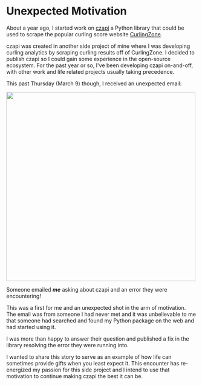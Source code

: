 # Unexpected Motivation

About a year ago, I started work on [czapi](https://pypi.org/project/czapi/) a Python library that could be used to scrape the popular curling score website [CurlingZone](https://www.curlingzone.com). 

czapi was created in another side project of mine where I was developing curling analytics by scraping curling results off of CurlingZone. I decided to publish czapi so I could gain some experience in the open-source ecosystem. For the past year or so, I've been developing czapi on-and-off, with other work and life related projects usually taking precedence.

This past Thursday (March 9) though, I received an unexpected email:

<img src = "../../../images/motivation/czapi_use.PNG" height = 500 />

Someone emailed _**me**_ asking about czapi and an error they were encountering!

This was a first for me and an unexpected shot in the arm of motivation. The email was from someone I had never met and it was unbelievable to me that someone had searched and found my Python package on the web and had started using it. 

I was more than happy to answer their question and published a fix in the library resolving the error they were running into. 

I wanted to share this story to serve as an example of how life can sometimes provide gifts when you least expect it. This encounter has re-energized my passion for this side project and I intend to use that motivation to continue making czapi the best it can be.